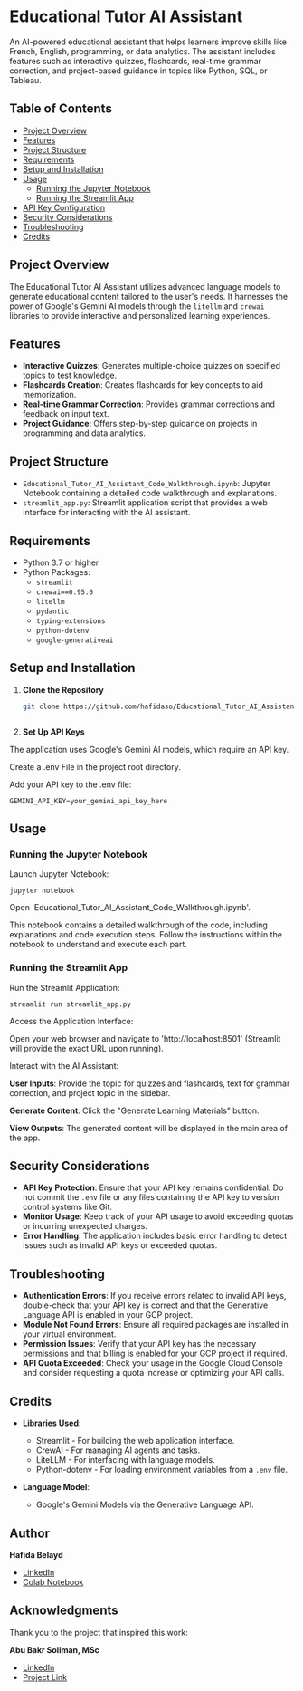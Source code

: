 # Educational Tutor AI Assistant

An AI-powered educational assistant that helps learners improve skills like French, English, programming, or data analytics. The assistant includes features such as interactive quizzes, flashcards, real-time grammar correction, and project-based guidance in topics like Python, SQL, or Tableau.

## Table of Contents
- [Project Overview](#project-overview)
- [Features](#features)
- [Project Structure](#project-structure)
- [Requirements](#requirements)
- [Setup and Installation](#setup-and-installation)
- [Usage](#usage)
  - [Running the Jupyter Notebook](#running-the-jupyter-notebook)
  - [Running the Streamlit App](#running-the-streamlit-app)
- [API Key Configuration](#api-key-configuration)
- [Security Considerations](#security-considerations)
- [Troubleshooting](#troubleshooting)
- [Credits](#credits)

## Project Overview

The Educational Tutor AI Assistant utilizes advanced language models to generate educational content tailored to the user's needs. It harnesses the power of Google's Gemini AI models through the `litellm` and `crewai` libraries to provide interactive and personalized learning experiences.

## Features

- **Interactive Quizzes**: Generates multiple-choice quizzes on specified topics to test knowledge.
- **Flashcards Creation**: Creates flashcards for key concepts to aid memorization.
- **Real-time Grammar Correction**: Provides grammar corrections and feedback on input text.
- **Project Guidance**: Offers step-by-step guidance on projects in programming and data analytics.

## Project Structure

- `Educational_Tutor_AI_Assistant_Code_Walkthrough.ipynb`: Jupyter Notebook containing a detailed code walkthrough and explanations.
- `streamlit_app.py`: Streamlit application script that provides a web interface for interacting with the AI assistant.

## Requirements

- Python 3.7 or higher
- Python Packages:
  - `streamlit`
  - `crewai==0.95.0`
  - `litellm`
  - `pydantic`
  - `typing-extensions`
  - `python-dotenv`
  - `google-generativeai`

## Setup and Installation

1. **Clone the Repository**

   ```bash
   git clone https://github.com/hafidaso/Educational_Tutor_AI_Assistant_Code_Walkthrough
   


2. **Set Up API Keys**

The application uses Google's Gemini AI models, which require an API key.

Create a .env File in the project root directory.

Add your API key to the .env file:

    
    GEMINI_API_KEY=your_gemini_api_key_here

## Usage

### Running the Jupyter Notebook

Launch Jupyter Notebook:

    
    jupyter notebook
    


Open 'Educational_Tutor_AI_Assistant_Code_Walkthrough.ipynb'.

This notebook contains a detailed walkthrough of the code, including explanations and code execution steps. Follow the instructions within the notebook to understand and execute each part.

### Running the Streamlit App

Run the Streamlit Application:

    streamlit run streamlit_app.py

Access the Application Interface:

Open your web browser and navigate to 'http://localhost:8501' (Streamlit will provide the exact URL upon running).

Interact with the AI Assistant:

**User Inputs**: Provide the topic for quizzes and flashcards, text for grammar correction, and project topic in the sidebar.

**Generate Content**: Click the "Generate Learning Materials" button.

**View Outputs**: The generated content will be displayed in the main area of the app.

## Security Considerations

- **API Key Protection**: Ensure that your API key remains confidential. Do not commit the `.env` file or any files containing the API key to version control systems like Git.
- **Monitor Usage**: Keep track of your API usage to avoid exceeding quotas or incurring unexpected charges.
- **Error Handling**: The application includes basic error handling to detect issues such as invalid API keys or exceeded quotas.

## Troubleshooting

- **Authentication Errors**: If you receive errors related to invalid API keys, double-check that your API key is correct and that the Generative Language API is enabled in your GCP project.
- **Module Not Found Errors**: Ensure all required packages are installed in your virtual environment.
- **Permission Issues**: Verify that your API key has the necessary permissions and that billing is enabled for your GCP project if required.
- **API Quota Exceeded**: Check your usage in the Google Cloud Console and consider requesting a quota increase or optimizing your API calls.

## Credits

- **Libraries Used**:
  - Streamlit - For building the web application interface.
  - CrewAI - For managing AI agents and tasks.
  - LiteLLM - For interfacing with language models.
  - Python-dotenv - For loading environment variables from a `.env` file.

- **Language Model**:
  - Google's Gemini Models via the Generative Language API.

## Author

**Hafida Belayd**

- [LinkedIn](https://www.linkedin.com/in/hafida-belayd/)
- [Colab Notebook](https://colab.research.google.com/drive/1vJgMUDS_HyBUKiKNnp4F8WVkqEJ3IiuO?usp=sharing)

## Acknowledgments

Thank you to the project that inspired this work:

**Abu Bakr Soliman, MSc**

- [LinkedIn](https://www.linkedin.com/in/bakrianoo)
- [Project Link](https://qabilah.com/posts/FuGZMgIyun0)